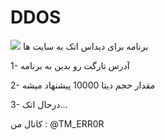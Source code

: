 # DDOS
<img src="https://uupload.ir/files/7qgk_photo_2020-11-24_14-26-25.jpg">
برنامه برای دیداس اتک به سایت ها




1- آدرس تارگت رو بدین به برنامه


2- مقدار حجم دیتا 10000 پیشنهاد میشه


3- درحال اتک...


کانال من : @TM_ERR0R
